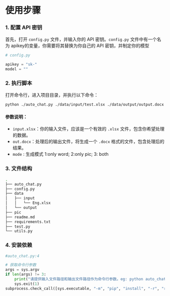 # 使用步骤

### 1. 配置 API 密钥

首先，打开 `config.py` 文件，并输入你的 API 密钥。`config.py` 文件中有一个名为 apikey的变量，你需要将其替换为你自己的 API 密钥，并制定你的模型

```python
# config.py

apikey = "sk-" 
model = ""
```

### 2. 执行脚本

打开命令行，进入项目目录，并执行以下命令：

```bash
python ./auto_chat.py ./data/input/test.xlsx ./data/output/output.docx 2  
```

#### 参数说明：

* `input.xlsx`：你的输入文件，应该是一个有效的 `.xlsx` 文件，包含你希望处理的数据。
* `out.docx`：处理后的输出文件，将生成一个 `.docx` 格式的文件，包含处理后的结果。
* `mode` : 生成模式 1:only word; 2:only pic; 3: both

### 3. 文件结构

```bash
.
├── auto_chat.py
├── config.py
├── data
│   ├── input
│   │   └── Eng.xlsx
│   └── output
├── pic
├── readme.md
├── requirements.txt
├── test.py
└── utils.py
```

### 4. 安装依赖


```python
#auto_chat.py:4

# 获取命令行参数
args = sys.argv
if len(args) != 3:
    print("请提供输入文件路径和输出文件路径作为命令行参数。eg: python auto_chat.py test.xlsx output.docx")
    sys.exit(1)
subprocess.check_call([sys.executable, "-m", "pip", "install", "-r", "requirements.txt"])
```
